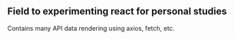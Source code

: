 ## Field to experimenting react for personal studies
Contains many API data rendering using axios, fetch, etc.
